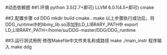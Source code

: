 #动态依赖图
##1.环境
python 3.5(2.7+即可)
LLVM 6.0.1(4.5+即可)
cmake

##2.配置步骤
cd DDG
mkdir build
cmake..
make
以上步骤执行成功后，将DDG_runtime中的libmy_lib.so添加到LD_LIBRARY_PATH中
export LD_LIBRARY_PATH=/home/su/DDG-master/DDG/DDG_runtime

##3.运行测试用例
修改Makefile中文件夹名称或路径
make
./main_instr 程序输入
make ddg
